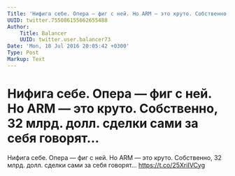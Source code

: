 ```yaml
---
Title: 'Нифига себе. Опера — фиг с ней. Но ARM — это круто. Собственно, 32 млрд. долл. сделки сами за себя говорят...'
UUID: twitter.755086155662655488
Author:
    Title: Balancer
    UUID: twitter.user.balancer73
Date: 'Mon, 18 Jul 2016 20:05:42 +0300'
Type: Post
Markup: Text
---
```


# Нифига себе. Опера — фиг с ней. Но ARM — это круто. Собственно, 32 млрд. долл. сделки сами за себя говорят...

Нифига себе. Опера — фиг с ней. Но ARM — это круто.
Собственно, 32 млрд. долл. сделки сами за себя говорят...
https://t.co/25XriIVCyg